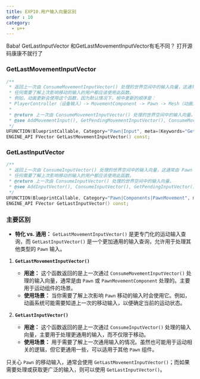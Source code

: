 ```yaml
---
title: EXP10.用户输入向量区别
order : 10
category:
  - u++
---
```


<chatmessage avatar="../../assets/emoji/hh.png" :avatarWidth="40">
Baba! GetLastInputVector 和GetLastMovementInputVector有毛不同？
</chatmessage>

<chatmessage avatar="../../assets/emoji/bqb (2).png" :avatarWidth="40" alignLeft>
打开源码康康不就行了
</chatmessage>

### GetLastMovementInputVector

```cpp
/**
 * 返回上一次由 ConsumeMovementInputVector() 处理的世界空间中的输入向量，这通常由 Pawn 或 PawnMovementComponent 完成。
 * 任何需要了解上次影响移动的输入的用户都应该使用此函数。
 * 例如，动画更新会使用这个函数，因为默认情况下，帧中更新的顺序是：
 * PlayerController（设备输入）-> MovementComponent -> Pawn -> Mesh（动画）
 *
 * @return 上一次由 ConsumeMovementInputVector() 处理的世界空间中的输入向量。
 * @see AddMovementInput(), GetPendingMovementInputVector(), ConsumeMovementInputVector()
 */
UFUNCTION(BlueprintCallable, Category="Pawn|Input", meta=(Keywords="GetMovementInput GetInput"))
ENGINE_API FVector GetLastMovementInputVector() const;

```
### GetLastInputVector

```cpp
/**
 * 返回上一次由 ConsumeInputVector() 处理的世界空间中的输入向量，这通常由 Pawn 或 PawnMovementComponent 完成。
 * 任何需要了解上次影响移动的输入的用户都应该使用此函数。
 * @return 上一次由 ConsumeInputVector() 处理的世界空间中的输入向量。
 * @see AddInputVector(), ConsumeInputVector(), GetPendingInputVector()
 */
UFUNCTION(BlueprintCallable, Category="Pawn|Components|PawnMovement", meta=(Keywords="GetInput"))
ENGINE_API FVector GetLastInputVector() const;

```

### 主要区别

- **特化 vs. 通用：** `GetLastMovementInputVector()` 是更专门化的运动输入查询，而 `GetLastInputVector()` 是一个更加通用的输入查询，允许用于处理其他类型的 `Pawn` 输入。

1. **`GetLastMovementInputVector()`**
    - **用途：** 这个函数返回的是上一次通过 `ConsumeMovementInputVector()` 处理的输入向量，通常是由 `Pawn` 或 `PawnMovementComponent` 处理的。主要用于运动组件的场景。
    - **使用场景：** 当你需要了解上次影响 `Pawn` 移动的输入时会使用它。例如，动画系统可能需要知道上一次的移动输入，以便确定当前的运动状态。

2. **`GetLastInputVector()`**
    - **用途：** 这个函数返回的是上一次通过 `ConsumeInputVector()` 处理的输入向量，主要用于处理更通用的输入，而不仅限于移动。
    - **使用场景：** 用于需要了解上一次通用输入的情况。虽然也可能用于运动相关的逻辑，但它更通用一些，可以适用于其他 `Pawn` 组件。


<chatmessage avatar="../../assets/emoji/bqb (2).png" :avatarWidth="40" alignLeft>

 只关心 `Pawn` 的移动输入，通常会使用 `GetLastMovementInputVector()`；而如果需要处理或获取更广泛的输入，则可以使用 `GetLastInputVector()`。

</chatmessage>
